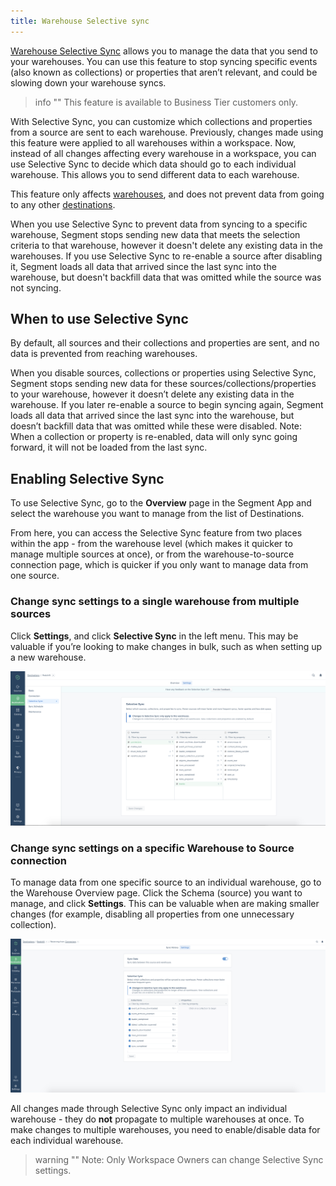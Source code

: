 ```yaml
---
title: Warehouse Selective sync
---
```


[Warehouse Selective Sync](https://segment.com/docs/connections/warehouses/faq/#can-i-control-what-data-is-sent-to-my-warehouse/) allows you to manage the data that you send to your warehouses. You can use this feature to stop syncing specific events (also known as collections) or properties that aren’t relevant, and could be slowing down your warehouse syncs.

> info ""
> This feature is available to Business Tier customers only.

With Selective Sync, you can customize which collections and properties from a source are sent to each warehouse. Previously, changes made using this feature were applied to all warehouses within a workspace. Now, instead of all changes affecting every warehouse in a workspace, you can use Selective Sync to decide which data should go to each individual warehouse. This allows you to send different data to each warehouse.

This feature only affects [warehouses](/docs/connections/warehouses/), and does not prevent data from going to any other [destinations](/docs/connections/destinations/).

When you use Selective Sync to prevent data from syncing to a specific warehouse, Segment stops sending new data that meets the selection criteria to that warehouse, however it doesn't delete any existing data in the warehouses. If you use Selective Sync to re-enable a source after disabling it, Segment loads all data that arrived since the last sync into the warehouse, but doesn't backfill data that was omitted while the source was not syncing.


## When to use Selective Sync

By default, all sources and their collections and properties are sent, and no data is prevented from reaching warehouses.

When you disable sources, collections or properties using Selective Sync, Segment stops sending new data for these sources/collections/properties to your warehouse, however it doesn’t delete any existing data in the warehouse. If you later re-enable a source to begin syncing again, Segment loads all data that arrived since the last sync into the warehouse, but doesn’t backfill data that was omitted while these were disabled. Note: When a collection or property is re-enabled, data will only sync going forward, it will not be loaded from the last sync.

## Enabling Selective Sync

To use Selective Sync, go to the **Overview** page in the Segment App and select the warehouse you want to manage from the list of Destinations.

From here, you can access the Selective Sync feature from two places within the app - from the warehouse level (which makes it quicker to manage multiple sources at once), or from the warehouse-to-source connection page, which is quicker if you only want to manage data from one source.


### Change sync settings to a single warehouse from multiple sources

Click **Settings**, and click **Selective Sync** in the left menu. This may be valuable if you’re looking to make changes in bulk, such as when setting up a new warehouse.

![](images/WH_SS_WH.png)

### Change sync settings on a specific Warehouse to Source connection

To manage data from one specific source to an individual warehouse, go to the Warehouse Overview page. Click the Schema (source) you want to manage, and click **Settings**. This can be valuable when are making smaller changes (for example, disabling all properties from one unnecessary collection).

![](images/WH_SS_Source.png)


All changes made through Selective Sync only impact an individual warehouse - they do **not** propagate to multiple warehouses at once. To make changes to multiple warehouses, you need to enable/disable data for each individual warehouse.

> warning ""
> Note: Only Workspace Owners can change Selective Sync settings.
